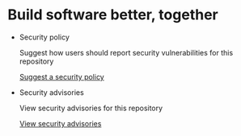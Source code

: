# Build software better, together

* Security policy

   Suggest how users should report security vulnerabilities for this repository

   [Suggest a security policy](https://github.com/s-ryuri/TIL/security/policy)

* Security advisories

   View security advisories for this repository

  [View security advisories](https://github.com/s-ryuri/TIL/security/advisories)

